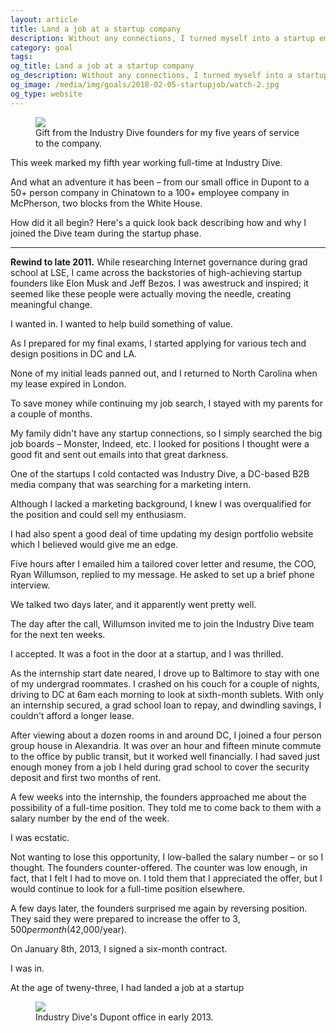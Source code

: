 ```yaml
---
layout: article
title: Land a job at a startup company
description: Without any connections, I turned myself into a startup employee in 2013.
category: goal
tags:
og_title: Land a job at a startup company
og_description: Without any connections, I turned myself into a startup employee in 2013.
og_image: /media/img/goals/2018-02-05-startupjob/watch-2.jpg
og_type: website
---
```


<div class="medium-frame">
	<figure>
		<img src="{{ site.github.url }}/media/img/goals/2018-02-05-startupjob/watch-2.jpg">
		<figcaption>Gift from the Industry Dive founders for my five years of service to the company.</figcaption>
	</figure>
</div>

This week marked my fifth year working full-time at Industry Dive.

And what an adventure it has been – from our small office in Dupont to a 50+ person company in Chinatown to a 100+ employee company in McPherson, two blocks from the White House.

How did it all begin? Here's a quick look back describing how and why I joined the Dive team during the startup phase.

<hr>

**Rewind to late 2011.** While researching Internet governance during grad school at LSE, I came across the backstories of high-achieving startup founders like Elon Musk and Jeff Bezos. I was awestruck and inspired; it seemed like these people were actually moving the needle, creating meaningful change.

I wanted in. I wanted to help build something of value. 

As I prepared for my final exams, I started applying for various tech and design positions in DC and LA.

None of my initial leads panned out, and I returned to North Carolina when my lease expired in London.

To save money while continuing my job search, I stayed with my parents for a couple of months.

My family didn't have any startup connections, so I simply searched the big job boards – Monster, Indeed, etc. I looked for positions I thought were a good fit and sent out emails into that great darkness.

One of the startups I cold contacted was Industry Dive, a DC-based B2B media company that was searching for a marketing intern.

Although I lacked a marketing background, I knew I was overqualified for the position and could sell my enthusiasm.

I had also spent a good deal of time updating my design portfolio website which I believed would give me an edge.

Five hours after I emailed him a tailored cover letter and resume, the COO, Ryan Willumson, replied to my message. He asked to set up a brief phone interview.

We talked two days later, and it apparently went pretty well.

The day after the call, Willumson invited me to join the Industry Dive team for the next ten weeks.

I accepted. It was a foot in the door at a startup, and I was thrilled.

As the internship start date neared, I drove up to Baltimore to stay with one of my undergrad roommates. I crashed on his couch for a couple of nights, driving to DC at 6am each morning to look at sixth-month sublets. With only an internship secured, a grad school loan to repay, and dwindling savings, I couldn't afford a longer lease.

After viewing about a dozen rooms in and around DC, I joined a four person group house in Alexandria. It was over an hour and fifteen minute commute to the office by public transit, but it worked well financially. I had saved just enough money from a job I held during grad school to cover the security deposit and first two months of rent.

A few weeks into the internship, the founders approached me about the possibility of a full-time position. They told me to come back to them with a salary number by the end of the week.

I was ecstatic.

Not wanting to lose this opportunity, I low-balled the salary number – or so I thought. The founders counter-offered. The counter was low enough, in fact, that I felt I had to move on. I told them that I appreciated the offer, but I would continue to look for a full-time position elsewhere.

A few days later, the founders surprised me again by reversing position. They said they were prepared to increase the offer to $3,500 per month ($42,000/year).

On January 8th, 2013, I signed a six-month contract. 

I was in. 

At the age of tweny-three, I had landed a job at a startup

<div class="medium-frame">
	<figure>
		<img src="{{ site.github.url }}/media/img/goals/2018-02-05-startupjob/id-dupont.jpg">
		<figcaption>Industry Dive's Dupont office in early 2013.</figcaption>
	</figure>
</div>